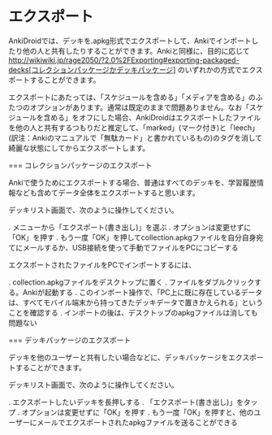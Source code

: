 # エクスポート

AnkiDroidでは、デッキを.apkg形式でエクスポートして、Ankiでインポートしたり他の人と共有したりすることができます。Ankiと同様に、目的に応じて http://wikiwiki.jp/rage2050/?2.0%2FExporting#exporting-packaged-decks[コレクションパッケージかデッキパッケージ] のいずれかの方式でエクスポートすることができます。

エクスポートにあたっては、「スケジュールを含める」「メディアを含める」のふたつのオプションがあります。通常は既定のままで問題ありません。なお「スケジュールを含める」をオフにした場合、AnkiDroidはエクスポートしたファイルを他の人と共有するつもりだと推定して、「marked」(マーク付き)と「leech」(訳注：Ankiのマニュアルで「無駄カード」と書かれているもの)のタグを消して綺麗な状態にしてからエクスポートします。

=== コレクションパッケージのエクスポート

Ankiで使うためにエクスポートする場合、普通はすべてのデッキを、学習履歴情報なども含めてデータ全体をエクスポートすると思います。

デッキリスト画面で、次のように操作してください。

 . メニューから「エクスポート(書き出し)」を選ぶ
 . オプションは変更せずに「OK」を押す
 . もう一度「OK」を押してcollection.apkgファイルを自分自身宛てにメールするか、USB接続を使って手動でファイルをPCにコピーする

エクスポートされたファイルをPCでインポートするには、

 . collection.apkgファイルをデスクトップに置く
 . ファイルをダブルクリックする。Ankiが起動する
 . このインポート操作で、「PC上に既に存在しているデータは、すべてモバイル端末から持ってきたデッキデータで置きかえられる」ということを確認する
 . インポートの後は、デスクトップのapkgファイルは消しても問題ない

=== デッキパッケージのエクスポート

デッキを他のユーザーと共有したい場合などに、デッキパッケージをエクスポートすることができます。

デッキリスト画面で、次のように操作してください。

 . エクスポートしたいデッキを長押しする
 . 「エクスポート(書き出し)」をタップ
 . オプションは変更せずに「OK」を押す
 . もう一度「OK」を押すと、他のユーザーにメールでエクスポートされたapkgファイルを送ることができる
